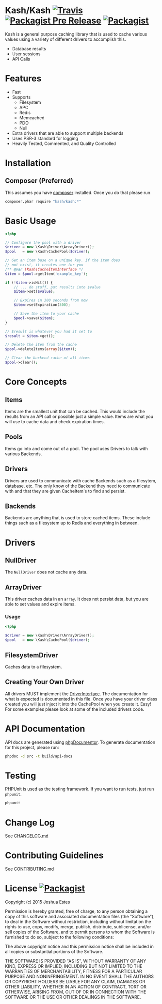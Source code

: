 Kash/Kash [![Travis](https://img.shields.io/travis/JoshuaEstes/Kash.svg)](https://travis-ci.org/JoshuaEstes/Kash) [![Packagist Pre Release](https://img.shields.io/packagist/vpre/kash/kash.svg)](https://packagist.org/packages/kash/kash) [![Packagist](https://img.shields.io/packagist/v/kash/kash.svg)](https://packagist.org/packages/kash/kash)
=========

Kash is a general purpose caching library that is used to cache various values
using a variety of different drivers to accomplish this.

* Database results
* User sessions
* API Calls

# Features

* Fast
* Supports
  * Filesystem
  * APC
  * Redis
  * Memcached
  * PDO
  * Null
* Extra drivers that are able to support multiple backends
* Uses PSR-3 standard for logging
* Heavily Tested, Commented, and Quality Controlled

# Installation

## Composer (Preferred)

This assumes you have [composer] installed. Once you do that please run

```bash
composer.phar require "kash/kash:*"
```

# Basic Usage

```php
<?php

// Configure the pool with a driver
$driver = new \Kash\Driver\ArrayDriver();
$pool   = new \Kash\CachePool($driver);

// Get an item base on a unique key. If the item does
// not exist, it creates one for you
/** @var \Kash\CacheItemInterface */
$item = $pool->getItem('example_key');

if (!$item->isHit()) {
    // ... do stuff, put results into $value
    $item->set($value);

    // Expires in 300 seconds from now
    $item->setExpiration(300);

    // Save the item to your cache
    $pool->save($item);
}

// $result is whatever you had it set to
$result = $item->get();

// Delete the item from the cache
$pool->deleteItems(array($item));

// Clear the backend cache of all items
$pool->clear();
```

# Core Concepts

## Items

Items are the smallest unit that can be cached. This would include the results
from an API call or possible just a simple value. Items are what you will use to
cache data and check expiration times.

## Pools

Items go into and come out of a pool. The pool uses Drivers to talk with various
Backends.

## Drivers

Drivers are used to communicate with cache Backends such as a filesytem,
database, etc. The only know of the Backend they need to communicate with and
that they are given CacheItem's to find and persist.

## Backends

Backends are anything that is used to store cached items. These include things
such as a filesystem up to Redis and everything in between.

# Drivers

## NullDriver

The `NullDriver` does not cache any data.

## ArrayDriver

This driver caches data in an `array`. It does not persist data, but you are
able to set values and expire items.

### Usage

```php
<?php

$driver = new \Kash\Driver\ArrayDriver();
$pool   = new \Kash\CachePool($driver);
```

## FilesystemDriver

Caches data to a filesystem.

## Creating Your Own Driver

All drivers MUST implement the [DriverInterface]. The documentation for what is
expected is documented in this file. Once you have your driver class created you
will just inject it into the CachePool when you create it. Easy! For some
examples please look at some of the included drivers code.

# API Documentation

API docs are generated using [phpDocumentor]. To generate documentation for
this project, please run:

```bash
phpdoc -d src -t build/api-docs
```

# Testing

[PHPUnit] is used as the testing framework. If you want to run tests, just run
`phpunit`.

```bash
phpunit
```

# Change Log

See [CHANGELOG.md]

# Contributing Guidelines

See [CONTRIBUTING.md]

# License [![Packagist](https://img.shields.io/packagist/l/kash/kash.svg)]()

Copyright (c) 2015 Joshua Estes

Permission is hereby granted, free of charge, to any person obtaining a copy of
this software and associated documentation files (the "Software"), to deal in
the Software without restriction, including without limitation the rights to
use, copy, modify, merge, publish, distribute, sublicense, and/or sell copies
of the Software, and to permit persons to whom the Software is furnished to do
so, subject to the following conditions:

The above copyright notice and this permission notice shall be included in all
copies or substantial portions of the Software.

THE SOFTWARE IS PROVIDED "AS IS", WITHOUT WARRANTY OF ANY KIND, EXPRESS OR
IMPLIED, INCLUDING BUT NOT LIMITED TO THE WARRANTIES OF MERCHANTABILITY,
FITNESS FOR A PARTICULAR PURPOSE AND NONINFRINGEMENT. IN NO EVENT SHALL THE
AUTHORS OR COPYRIGHT HOLDERS BE LIABLE FOR ANY CLAIM, DAMAGES OR OTHER
LIABILITY, WHETHER IN AN ACTION OF CONTRACT, TORT OR OTHERWISE, ARISING
FROM, OUT OF OR IN CONNECTION WITH THE SOFTWARE OR THE USE OR OTHER
DEALINGS IN THE SOFTWARE.

[composer]: https://getcomposer.org/
[DriverInterface]: https://github.com/JoshuaEstes/Kash/blob/master/src/Kash/Driver/DriverInterface.php
[phpDocumentor]: http://www.phpdoc.org/
[PHPUnit]: https://phpunit.de/
[CHANGELOG.md]: https://github.com/JoshuaEstes/Kash/blob/master/CHANGELOG.md
[CONTRIBUTING.md]: https://github.com/JoshuaEstes/Kash/blob/master/CONTRIBUTING.md
